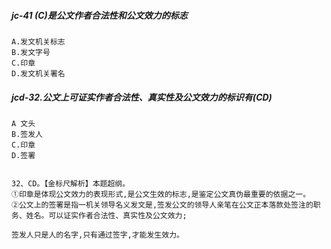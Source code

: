 ##### jc-41 (C)是公文作者合法性和公文效力的标志
    A.发文机关标志
    B.发文字号
    C.印章
    D.发文机关署名

##### jcd-32.公文上可证实作者合法性、真实性及公文效力的标识有(CD)
    A 文头
    B.签发人
    C.印章
    D.签署


    32、CD。【金标尺解析】本题超纲。
    ①印章是体现公文效力的表现形式,是公文生效的标志,是鉴定公文真伪最重要的依据之一。
    ②公文上的签署是指一机关领导名义发文是,签发公文的领导人亲笔在公文正本落款处签注的职务、姓名。可以证实作者合法性、真实性及公文效力;
    
    签发人只是人的名字,只有通过签字,才能发生效力。













    
